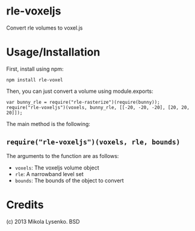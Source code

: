 rle-voxeljs
===========
Convert rle volumes to voxel.js

Usage/Installation
==================
First, install using npm:

    npm install rle-voxel
    
Then, you can just convert a volume using module.exports:

    var bunny_rle = require("rle-rasterize")(require(bunny));
    require("rle-voxeljs")(voxels, bunny_rle, [[-20, -20, -20], [20, 20, 20]]);

The main method is the following:

`require("rle-voxeljs")(voxels, rle, bounds)`
---------------------------------------------
The arguments to the function are as follows:

* `voxels`:  The voxeljs volume object
* `rle`: A narrowband level set
* `bounds`: The bounds of the object to convert

Credits
=======
(c) 2013 Mikola Lysenko. BSD
